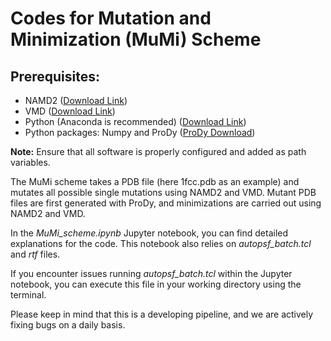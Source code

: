 # Codes for Mutation and Minimization (MuMi) Scheme

## Prerequisites:

- NAMD2 ([Download Link](https://www.ks.uiuc.edu/Research/namd/))
- VMD ([Download Link](https://www.ks.uiuc.edu/Research/vmd/))
- Python (Anaconda is recommended) ([Download Link](https://www.anaconda.com/download))
- Python packages: Numpy and ProDy ([ProDy Download](http://prody.csb.pitt.edu/))

**Note:** Ensure that all software is properly configured and added as path variables.

The MuMi scheme takes a PDB file (here 1fcc.pdb as an example) and mutates all possible single mutations using NAMD2 and VMD. Mutant PDB files are first generated with ProDy, and minimizations are carried out using NAMD2 and VMD.

In the *MuMi_scheme.ipynb* Jupyter notebook, you can find detailed explanations for the code. This notebook also relies on *autopsf_batch.tcl* and *rtf* files.

If you encounter issues running *autopsf_batch.tcl* within the Jupyter notebook, you can execute this file in your working directory using the terminal.

Please keep in mind that this is a developing pipeline, and we are actively fixing bugs on a daily basis.
